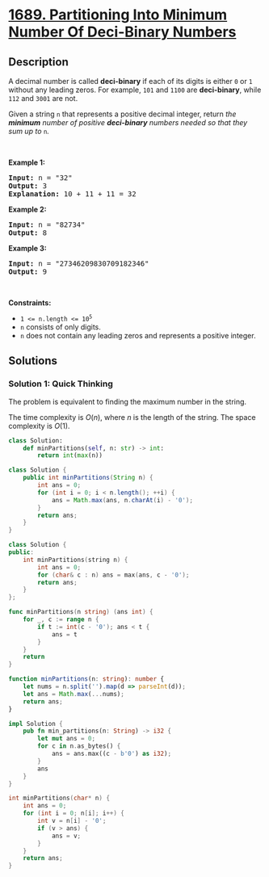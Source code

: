 # [1689. Partitioning Into Minimum Number Of Deci-Binary Numbers](https://leetcode.com/problems/partitioning-into-minimum-number-of-deci-binary-numbers)


## Description

<p>A decimal number is called <strong>deci-binary</strong> if each of its digits is either <code>0</code> or <code>1</code> without any leading zeros. For example, <code>101</code> and <code>1100</code> are <strong>deci-binary</strong>, while <code>112</code> and <code>3001</code> are not.</p>

<p>Given a string <code>n</code> that represents a positive decimal integer, return <em>the <strong>minimum</strong> number of positive <strong>deci-binary</strong> numbers needed so that they sum up to </em><code>n</code><em>.</em></p>

<p>&nbsp;</p>
<p><strong class="example">Example 1:</strong></p>

<pre>
<strong>Input:</strong> n = &quot;32&quot;
<strong>Output:</strong> 3
<strong>Explanation:</strong> 10 + 11 + 11 = 32
</pre>

<p><strong class="example">Example 2:</strong></p>

<pre>
<strong>Input:</strong> n = &quot;82734&quot;
<strong>Output:</strong> 8
</pre>

<p><strong class="example">Example 3:</strong></p>

<pre>
<strong>Input:</strong> n = &quot;27346209830709182346&quot;
<strong>Output:</strong> 9
</pre>

<p>&nbsp;</p>
<p><strong>Constraints:</strong></p>

<ul>
	<li><code>1 &lt;= n.length &lt;= 10<sup>5</sup></code></li>
	<li><code>n</code> consists of only digits.</li>
	<li><code>n</code> does not contain any leading zeros and represents a positive integer.</li>
</ul>

## Solutions

### Solution 1: Quick Thinking

The problem is equivalent to finding the maximum number in the string.

The time complexity is $O(n)$, where $n$ is the length of the string. The space complexity is $O(1)$.

<!-- tabs:start -->

```python
class Solution:
    def minPartitions(self, n: str) -> int:
        return int(max(n))
```

```java
class Solution {
    public int minPartitions(String n) {
        int ans = 0;
        for (int i = 0; i < n.length(); ++i) {
            ans = Math.max(ans, n.charAt(i) - '0');
        }
        return ans;
    }
}
```

```cpp
class Solution {
public:
    int minPartitions(string n) {
        int ans = 0;
        for (char& c : n) ans = max(ans, c - '0');
        return ans;
    }
};
```

```go
func minPartitions(n string) (ans int) {
	for _, c := range n {
		if t := int(c - '0'); ans < t {
			ans = t
		}
	}
	return
}
```

```ts
function minPartitions(n: string): number {
    let nums = n.split('').map(d => parseInt(d));
    let ans = Math.max(...nums);
    return ans;
}
```

```rust
impl Solution {
    pub fn min_partitions(n: String) -> i32 {
        let mut ans = 0;
        for c in n.as_bytes() {
            ans = ans.max((c - b'0') as i32);
        }
        ans
    }
}
```

```c
int minPartitions(char* n) {
    int ans = 0;
    for (int i = 0; n[i]; i++) {
        int v = n[i] - '0';
        if (v > ans) {
            ans = v;
        }
    }
    return ans;
}
```

<!-- tabs:end -->

<!-- end -->
